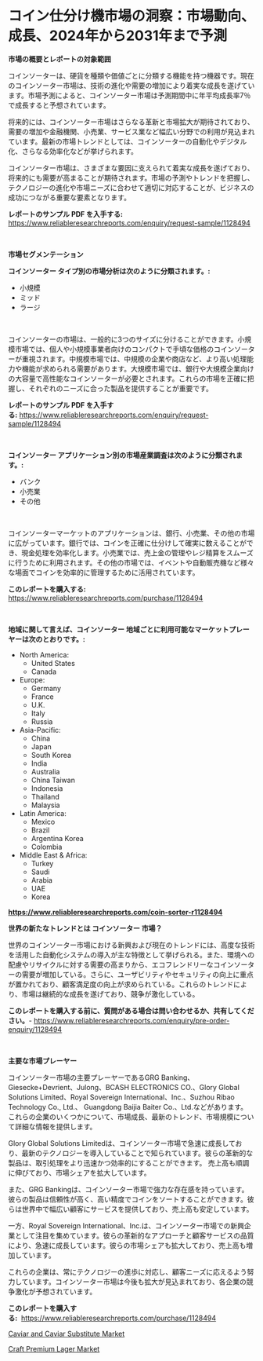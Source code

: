 <p><h1>コイン仕分け機市場の洞察：市場動向、成長、2024年から2031年まで予測</h1></p><p><strong>市場の概要とレポートの対象範囲</strong></p>
<p><p>コインソーターは、硬貨を種類や価値ごとに分類する機能を持つ機器です。現在のコインソーター市場は、技術の進化や需要の増加により着実な成長を遂げています。市場予測によると、コインソーター市場は予測期間中に年平均成長率7％で成長すると予想されています。</p><p>将来的には、コインソーター市場はさらなる革新と市場拡大が期待されており、需要の増加や金融機関、小売業、サービス業など幅広い分野での利用が見込まれています。最新の市場トレンドとしては、コインソーターの自動化やデジタル化、さらなる効率化などが挙げられます。</p><p>コインソーター市場は、さまざまな要因に支えられて着実な成長を遂げており、将来的にも需要が高まることが期待されます。市場の予測やトレンドを把握し、テクノロジーの進化や市場ニーズに合わせて適切に対応することが、ビジネスの成功につながる重要な要素となります。</p></p>
<p><strong>レポートのサンプル PDF を入手する:</strong> <a href="https://www.reliableresearchreports.com/enquiry/request-sample/1128494">https://www.reliableresearchreports.com/enquiry/request-sample/1128494</a></p>
<p>&nbsp;</p>
<p><strong>市場セグメンテーション</strong></p>
<p><strong>コインソーター タイプ別の市場分析は次のように分類されます。:</strong></p>
<p><ul><li>小規模</li><li>ミッド</li><li>ラージ</li></ul></p>
<p>&nbsp;</p>
<p><p>コインソーターの市場は、一般的に3つのサイズに分けることができます。小規模市場では、個人や小規模事業者向けのコンパクトで手頃な価格のコインソーターが重視されます。中規模市場では、中規模の企業や商店など、より高い処理能力や機能が求められる需要があります。大規模市場では、銀行や大規模企業向けの大容量で高性能なコインソーターが必要とされます。これらの市場を正確に把握し、それぞれのニーズに合った製品を提供することが重要です。</p></p>
<p><strong>レポートのサンプル PDF を入手する:</strong>&nbsp;<a href="https://www.reliableresearchreports.com/enquiry/request-sample/1128494">https://www.reliableresearchreports.com/enquiry/request-sample/1128494</a></p>
<p>&nbsp;</p>
<p><strong> コインソーター アプリケーション別の市場産業調査は次のように分類されます。:</strong></p>
<p><ul><li>バンク</li><li>小売業</li><li>その他</li></ul></p>
<p>&nbsp;</p>
<p><p>コインソーターマーケットのアプリケーションは、銀行、小売業、その他の市場に広がっています。銀行では、コインを正確に仕分けして確実に数えることができ、現金処理を効率化します。小売業では、売上金の管理やレジ精算をスムーズに行うために利用されます。その他の市場では、イベントや自動販売機など様々な場面でコインを効率的に管理するために活用されています。</p></p>
<p><strong>このレポートを購入する:</strong>&nbsp; <a href="https://www.reliableresearchreports.com/purchase/1128494">https://www.reliableresearchreports.com/purchase/1128494</a></p>
<p>&nbsp;</p>
<p><strong>地域に関して言えば、コインソーター 地域ごとに利用可能なマーケットプレーヤーは次のとおりです。:</strong></p>
<p><ul>
    <li>
        North America:
        <ul>
            <li>United States</li>
            <li>Canada</li>
        </ul>
    </li>
    <li>
        Europe:
        <ul>
            <li>Germany</li>
            <li>France</li>
            <li>U.K.</li>
            <li>Italy</li>
            <li>Russia</li>
        </ul>
    </li>
    <li>
        Asia-Pacific:
        <ul>
            <li>China</li>
            <li>Japan</li>
            <li>South Korea</li>
            <li>India</li>
            <li>Australia</li>
            <li>China Taiwan</li>
            <li>Indonesia</li>
            <li>Thailand</li>
            <li>Malaysia</li>
        </ul>
    </li>
    <li>
        Latin America:
        <ul>
            <li>Mexico</li>
            <li>Brazil</li>
            <li>Argentina Korea</li>
            <li>Colombia</li>
        </ul>
    </li>
    <li>
        Middle East & Africa:
        <ul>
            <li>Turkey</li>
            <li>Saudi</li>
            <li>Arabia</li>
            <li>UAE</li>
            <li>Korea</li>
        </ul>
    </li>
    </ul></p>
<p><strong><a href="https://www.reliableresearchreports.com/coin-sorter-r1128494">https://www.reliableresearchreports.com/coin-sorter-r1128494</a></strong>&nbsp;</p>
<p><strong>世界の新たなトレンドとは コインソーター 市場？</strong></p>
<p><p>世界のコインソーター市場における新興および現在のトレンドには、高度な技術を活用した自動化システムの導入が主な特徴として挙げられる。また、環境への配慮やリサイクルに対する需要の高まりから、エコフレンドリーなコインソーターの需要が増加している。さらに、ユーザビリティやセキュリティの向上に重点が置かれており、顧客満足度の向上が求められている。これらのトレンドにより、市場は継続的な成長を遂げており、競争が激化している。</p></p>
<p><strong>このレポートを購入する前に、質問がある場合は問い合わせるか、共有してください。</strong>- <a href="https://www.reliableresearchreports.com/enquiry/pre-order-enquiry/1128494">https://www.reliableresearchreports.com/enquiry/pre-order-enquiry/1128494</a></p>
<p>&nbsp;</p>
<p><strong>主要な市場プレーヤー</strong></p>
<p><p>コインソーター市場の主要プレーヤーであるGRG Banking、Giesecke+Devrient、Julong、BCASH ELECTRONICS CO.、Glory Global Solutions Limited、Royal Sovereign International、Inc.、Suzhou Ribao Technology Co., Ltd.、 Guangdong Baijia Baiter Co.、Ltd.などがあります。 これらの企業のいくつかについて、市場成長、最新のトレンド、市場規模について詳細な情報を提供します。</p><p>Glory Global Solutions Limitedは、コインソーター市場で急速に成長しており、最新のテクノロジーを導入していることで知られています。彼らの革新的な製品は、取引処理をより迅速かつ効率的にすることができます。 売上高も順調に伸びており、市場シェアを拡大しています。</p><p>また、GRG Bankingは、コインソーター市場で強力な存在感を持っています。彼らの製品は信頼性が高く、高い精度でコインをソートすることができます。彼らは世界中で幅広い顧客にサービスを提供しており、売上高も安定しています。</p><p>一方、Royal Sovereign International、Inc.は、コインソーター市場での新興企業として注目を集めています。彼らの革新的なアプローチと顧客サービスの品質により、急速に成長しています。彼らの市場シェアも拡大しており、売上高も増加しています。</p><p>これらの企業は、常にテクノロジーの進歩に対応し、顧客ニーズに応えるよう努力しています。コインソーター市場は今後も拡大が見込まれており、各企業の競争激化が予想されています。</p></p>
<p><strong>このレポートを購入する:</strong>&nbsp;&nbsp;<a href="https://www.reliableresearchreports.com/purchase/1128494">https://www.reliableresearchreports.com/purchase/1128494</a></p>
<p><p><a href="https://funky-papaya-cf4.notion.site/Caviar-and-Caviar-Substitute-Market-Competitive-Analysis-Market-Trends-and-Forecast-to-2031-9ecc0a5c7f264ecdb008433ab83ecbfc">Caviar and Caviar Substitute Market</a></p><p><a href="https://confirmed-shield-e13.notion.site/Craft-Premium-Lager-Market-Share-Evolution-and-Market-Growth-Trends-2024-2031-65baa39425ce4017ab856d2b92f2850e">Craft Premium Lager Market</a></p></p>